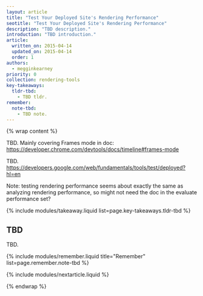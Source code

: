 ```yaml
---
layout: article
title: "Test Your Deployed Site's Rendering Performance"
seotitle: "Test Your Deployed Site's Rendering Performance"
description: "TBD description."
introduction: "TBD introduction."
article:
  written_on: 2015-04-14
  updated_on: 2015-04-14
  order: 1
authors:
  - megginkearney
priority: 0
collection: rendering-tools
key-takeaways:
  tldr-tbd:
    - TBD tldr.
remember:
  note-tbd:
    - TBD note.
---
```

{% wrap content %}

TBD. Mainly covering Frames mode in doc: https://developer.chrome.com/devtools/docs/timeline#frames-mode

TBD. https://developers.google.com/web/fundamentals/tools/test/deployed?hl=en 

Note: testing rendering performance seems about exactly the same as analyzing rendering performance, so might not need the doc in the evaluate performance set?

{% include modules/takeaway.liquid list=page.key-takeaways.tldr-tbd %}

## TBD

TBD.

{% include modules/remember.liquid title="Remember" list=page.remember.note-tbd %}

{% include modules/nextarticle.liquid %}

{% endwrap %}
